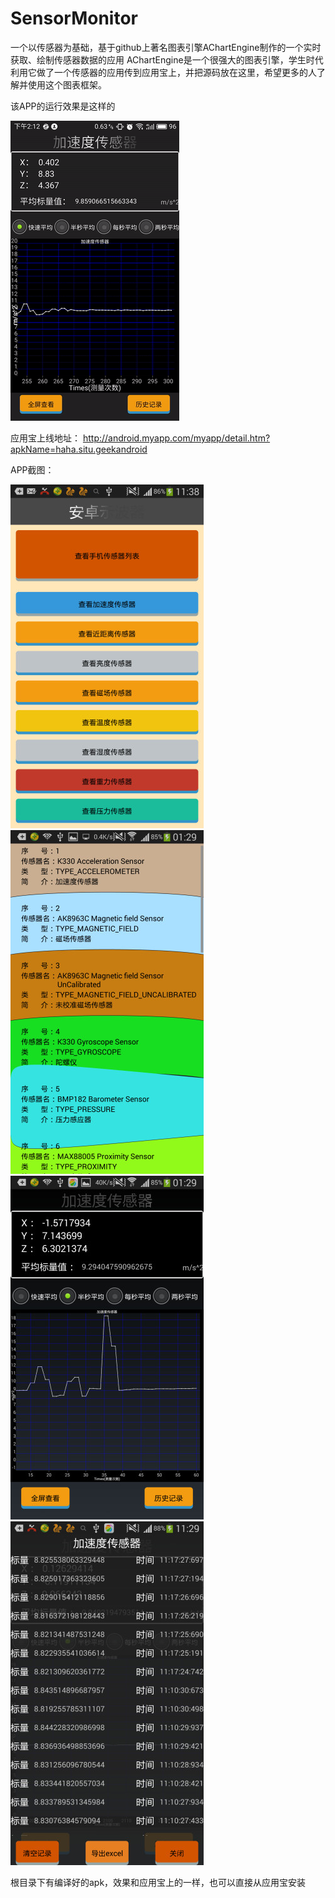 # SensorMonitor
一个以传感器为基础，基于github上著名图表引擎AChartEngine制作的一个实时获取、绘制传感器数据的应用
AChartEngine是一个很强大的图表引擎，学生时代利用它做了一个传感器的应用传到应用宝上，并把源码放在这里，希望更多的人了解并使用这个图表框架。

该APP的运行效果是这样的

![demo](https://github.com/AlexZhuo/SensorMonitor/blob/master/demos/gif_demo.gif)

应用宝上线地址：<a src="http://android.myapp.com/myapp/detail.htm?apkName=haha.situ.geekandroid"> http://android.myapp.com/myapp/detail.htm?apkName=haha.situ.geekandroid </a>

APP截图：

![demo](https://github.com/AlexZhuo/SensorMonitor/blob/master/demos/screenshot1.jpg)
![demo](https://github.com/AlexZhuo/SensorMonitor/blob/master/demos/screenshot2.jpg)
![demo](https://github.com/AlexZhuo/SensorMonitor/blob/master/demos/screenshot3.jpg)
![demo](https://github.com/AlexZhuo/SensorMonitor/blob/master/demos/screenshot4.jpg)

根目录下有编译好的apk，效果和应用宝上的一样，也可以直接从应用宝安装

